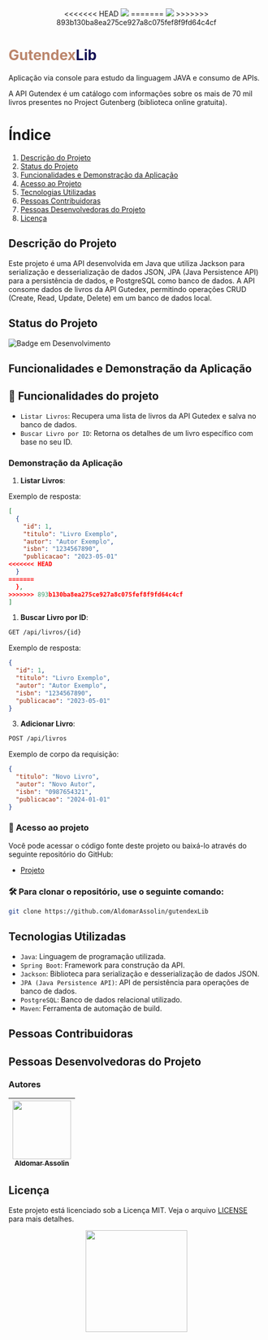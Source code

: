 
<div align="center">
<<<<<<< HEAD
  <img src="https://i.ibb.co/x74W8QK/Gutendex.png"/>
=======
  <img src="https://github.com/AldomarAssolin/gutendexLib/assets/70400399/c174e0b6-3487-4a6d-9b4b-72c81d38670d"/>
>>>>>>> 893b130ba8ea275ce927a8c075fef8f9fd64c4cf
</div>

<h1 style="color:#bb856b">Gutendex<span style="color:#121054">Lib</span></h1>
Aplicação via console para estudo da linguagem JAVA e consumo de APIs.

A API Gutendex é um catálogo com informações sobre os mais de 70 mil livros presentes no Project Gutenberg (biblioteca online gratuita).

# Índice
1. [Descrição do Projeto](#descrição-do-projeto)
2. [Status do Projeto](#status-do-projeto)
3. [Funcionalidades e Demonstração da Aplicação](#funcionalidades-e-demonstração-da-aplicação)
4. [Acesso ao Projeto](#acesso-ao-projeto)
5. [Tecnologias Utilizadas](#tecnologias-utilizadas)
6. [Pessoas Contribuidoras](#pessoas-contribuidoras)
7. [Pessoas Desenvolvedoras do Projeto](#pessoas-desenvolvedoras-do-projeto)
8. [Licença](#licença)

## Descrição do Projeto

Este projeto é uma API desenvolvida em Java que utiliza Jackson para serialização e desserialização de dados JSON, JPA (Java Persistence API) para a persistência de dados, e PostgreSQL como banco de dados. A API consome dados de livros da API Gutedex, permitindo operações CRUD (Create, Read, Update, Delete) em um banco de dados local.

## Status do Projeto

![Badge em Desenvolvimento](https://img.shields.io/badge/Status-Em%20Desenvolvimento-yellow)

## Funcionalidades e Demonstração da Aplicação

## :hammer: Funcionalidades do projeto

- `Listar Livros`: Recupera uma lista de livros da API Gutedex e salva no banco de dados.
- `Buscar Livro por ID`: Retorna os detalhes de um livro específico com base no seu ID.

### Demonstração da Aplicação

1. **Listar Livros**:

Exemplo de resposta:

```json
[
  {
    "id": 1,
    "titulo": "Livro Exemplo",
    "autor": "Autor Exemplo",
    "isbn": "1234567890",
    "publicacao": "2023-05-01"
<<<<<<< HEAD
  }
=======
  },
>>>>>>> 893b130ba8ea275ce927a8c075fef8f9fd64c4cf
]
```

1. **Buscar Livro por ID**:

```bash
GET /api/livros/{id}
```

Exemplo de resposta:

```json
{
  "id": 1,
  "titulo": "Livro Exemplo",
  "autor": "Autor Exemplo",
  "isbn": "1234567890",
  "publicacao": "2023-05-01"
}
```

3. **Adicionar Livro**:

```bash
POST /api/livros
```

Exemplo de corpo da requisição:

```json
{
  "titulo": "Novo Livro",
  "autor": "Novo Autor",
  "isbn": "0987654321",
  "publicacao": "2024-01-01"
}
```

### 📁 Acesso ao projeto

Você pode acessar o código fonte deste projeto ou baixá-lo através do seguinte repositório do GitHub:

- [Projeto](https://github.com/AldomarAssolin/gutendexLib)

### 🛠️ Para clonar o repositório, use o seguinte comando:

```bash
git clone https://github.com/AldomarAssolin/gutendexLib
```

## Tecnologias Utilizadas

- ``Java``: Linguagem de programação utilizada.
- ``Spring Boot``: Framework para construção da API.
- ``Jackson``: Biblioteca para serialização e desserialização de dados JSON.
- ``JPA (Java Persistence API)``: API de persistência para operações de banco de dados.
- ``PostgreSQL``: Banco de dados relacional utilizado.
- ``Maven``: Ferramenta de automação de build.

## Pessoas Contribuidoras


## Pessoas Desenvolvedoras do Projeto

### Autores

| [<img loading="lazy" src="https://avatars.githubusercontent.com/u/70400399?v=4" width=115><br><sub>Aldomar Assolin</sub>](https://github.com/aldomarassolin) |
| :---: | 

## Licença

Este projeto está licenciado sob a Licença MIT. Veja o arquivo [LICENSE](LICENSE) para mais detalhes.

<div align="center">
  <img src="https://github.com/AldomarAssolin/gutendexLib/assets/70400399/22b48a68-1cc9-4fe7-920b-f0fe431234d6" width="200"/>
</div>